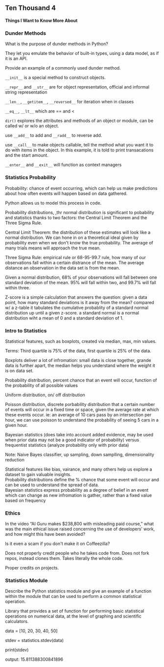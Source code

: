 ## Ten Thousand 4

#### Things I Want to Know More About



### Dunder Methods

What is the purpose of dunder methods in Python? 

They let you emulate the behavior of built-in types, using a data model, as if it is an API. 

Provide an example of a commonly used dunder method.

`__init__` is a special method to construct objects. 

`__repr__` and `__str__` are for object representation, official and informal string representation

`__len__`, `__getitem__`, `__reversed__` for iteration when in classes

`__eq__`, `__lt__`  which are == and <

`dir()` explores the attributes and methods of an object or module, can be called w/ or w/o an object. 

use `__add__` to add and `__radd__` to reverse add. 

use `__call__` to make objects callable, tell the method what you want it to do with items in the object. In this example, it is told to print transacations and the start amount. 

`__enter__` and `__exit__` will function as context managers

### Statistics Probability

Probability: chance of event occurring, which can help us make predictions about how often events will happen based on data gathered. 

Python allows us to model this process in code. 

Probability distributions, ,thr normal distribution is significant to pobability and statistics thanks to two factors: the Central Limit Theorem and the Three Sigma Rule. 

Central Limit Theorem: the distribution of these estimates will look like a normal distribution. We can hone in on a theoretical ideal given by probability even when we don't know the true probability. The average of many trials means will approach the true mean. 

Three Sigma Rule: empirical rule or 68-95-99.7 rule, how many of our observations fall within a certain distrance of the mean. The average distance an observation in the data set is from the mean. 

Given a normal distribution, 68% of your observations will fall between one standard deviation of the mean. 95% will fall within two, and 99.7% will fall within three. 

Z-score is a simple calculation that answers the question: given a data point, how many standard deviations is it away from the mean? compared w/ a z-table it tabulates the cumulative probablity of a standard normal distribution up until a given z-score. a standard normal is a normal distribution wiht a mean of 0 and a standard deviation of 1. 


### Intro to Statistics

Statistical features, such as boxplots, created via median, max, min values. 

Terms: Third quartile is 75% of the data, first quartile is 25% of the data. 

Boxplots deliver a lot of infromation: small data is close together, grande data is further apart, the median helps you understand where the weight it is on data set. 

Probability distribution,  percent chance that an event will occur, function of the probability of all possible values

Uniform distribution, on/ off distribution

Poisson distribution, discrete porbability distribution that a certain number of events will occur in a fixed time or space, given the average rate at which these events occur. ie: an average of 10 cars pass by an intersection per hour, we can use poisson to understand the probability of seeing 5 cars in a given hour. 

Bayesian statistics (does take into account added evidence, may be used when prior data may not be a good indicator of probability) versus frequentist statistics (analyze probability only with prior data)

Note: Naive Bayes classifier, up sampling, down samplling, dimensionality reduction

Statistical features like bias, vairance, and many others help us explore a dataset to gain valuable insights. <br>
Probability distributions define the % chance that some event will occur and can be used to understand the spread of data. <br>
Bayesian statistics express probability as a degree of belief in an event which can change as new infromation is gather, rather than a fixed value based on frequency <br>

### Ethics

In the video “AI Guru makes $238,800 with misleading paid course,” what was the main ethical issue raised concerning the use of developers’ work, and how might this have been avoided?

Is it even a scam if you don't make it on Coffeezilla?

Does not properly credit people who he takes code from. Does not fork repos, instead clones them. Takes literally the whole code. 

Proper credits on projects. 

### Statistics Module

Describe the Python statistics module and give an example of a function within the module that can be used to perform a common statistical operation.

Library that provides a set of function for performing basic statistical operations on numerical data, at the level of graphing and scientific calculators. 

data = [10, 20, 30, 40, 50]

stdev = statistics.stdev(data)

print(stdev)

output: 15.811388300841896